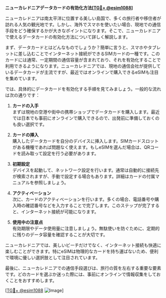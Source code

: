 **ニューカレドニアデータカードの有効化方法[[TG💪+ @esim1088](https://t.me/s/esim1088)]**

ニューカレドニアは南太平洋に位置する美しい島国で、多くの旅行者や移住者が訪れる人気の観光地です。しかし、海外でスマホを使いたい場合、現地での通信手段をどう確保するかが大きなポイントになります。そこで、ニューカレドニアで使えるデータカードの有効化方法について詳しく解説します。

まず、データカードとはどんなものでしょうか？簡単に言うと、スマホやタブレットに差し込むことでインターネット接続ができるSIMカードの一種です。このカードには通常、一定期間の通信容量が含まれており、それを有効化することで利用できるようになります。ニューカレドニアでは、現地の通信会社が提供しているデータカードが主流ですが、最近ではオンラインで購入できるeSIMも注目を集めています。

では、具体的にデータカードを有効化する手順を見てみましょう。一般的な流れは次の通りです：

1. **カードの入手**  
まずは現地の空港や街中の携帯ショップでデータカードを購入します。最近では日本でも事前にオンラインで購入できるので、出発前に準備しておくのも良い選択です。

2. **カードの挿入**  
購入したデータカードを自分のデバイスに挿入します。SIMカードスロットがある機種であれば問題なく使えます。もしeSIMを選んだ場合は、QRコードを読み取って設定を行う必要があります。

3. **初期設定**  
デバイスを起動して、ネットワーク設定を行います。通常は自動的に接続先が検索されますが、手動で設定する場合もあります。詳細はカードの付属マニュアルを参照しましょう。

4. **アクティベーション**  
次に、カードのアクティベーションを行います。多くの場合、電話番号や購入時の確認番号などを入力することで完了します。このステップが完了すると、インターネット接続が可能になります。

5. **使用中の注意点**  
有効期限やデータ使用量に注意しましょう。無駄使いを防ぐために、定期的に残りのデータ容量を確認することが大切です。

ニューカレドニアでは、美しいビーチだけでなく、インターネット接続も快適に楽しむことができます。特にeSIMは物理的なカードを持ち運ばないため、便利で環境に優しい選択肢として注目されています。

最後に、ニューカレドニアでの通信手段選びは、旅行の質を左右する重要な要素です。どのカードを選ぶか迷った際には、事前にオンラインで情報収集をしておくことをおすすめします。

[[TG💪+ @esim1088](https://t.me/s/esim1088) ![Image](https://i.postimg.cc/Y0z9fWf4/image.png)]